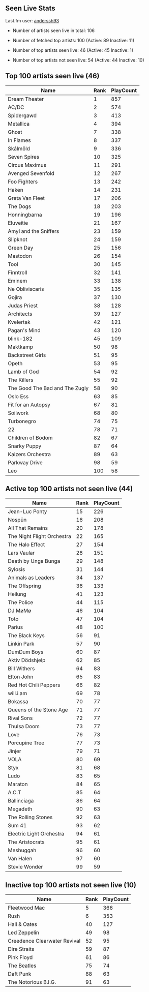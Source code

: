 ## Seen Live Stats

Last.fm user: [anderssh93](https://www.last.fm/user/anderssh93)

- Number of artists seen live in total: 106

- Number of fetched top artists: 100 (Active: 89 Inactive: 11)

- Number of top artists seen live: 46 (Active: 45 Inactive: 1)

- Number of top artists not seen live: 54 (Active: 44 Inactive: 10)

## Top 100 artists seen live (46)

Name                           | Rank | PlayCount
------------------------------ | ---- | ---------
Dream Theater                  | 1    | 857      
AC/DC                          | 2    | 574      
Spidergawd                     | 3    | 413      
Metallica                      | 4    | 394      
Ghost                          | 7    | 338      
In Flames                      | 8    | 337      
Skálmöld                       | 9    | 336      
Seven Spires                   | 10   | 325      
Circus Maximus                 | 11   | 291      
Avenged Sevenfold              | 12   | 267      
Foo Fighters                   | 13   | 242      
Haken                          | 14   | 231      
Greta Van Fleet                | 17   | 206      
The Dogs                       | 18   | 203      
Honningbarna                   | 19   | 196      
Eluveitie                      | 21   | 167      
Amyl and the Sniffers          | 23   | 159      
Slipknot                       | 24   | 159      
Green Day                      | 25   | 156      
Mastodon                       | 26   | 154      
Tool                           | 30   | 145      
Finntroll                      | 32   | 141      
Eminem                         | 33   | 138      
Ne Obliviscaris                | 35   | 135      
Gojira                         | 37   | 130      
Judas Priest                   | 38   | 128      
Architects                     | 39   | 127      
Kvelertak                      | 42   | 121      
Pagan's Mind                   | 43   | 120      
blink-182                      | 45   | 109      
Maktkamp                       | 50   | 98       
Backstreet Girls               | 51   | 95       
Opeth                          | 53   | 95       
Lamb of God                    | 54   | 92       
The Killers                    | 55   | 92       
The Good The Bad and The Zugly | 58   | 90       
Oslo Ess                       | 63   | 85       
Fit for an Autopsy             | 67   | 81       
Soilwork                       | 68   | 80       
Turbonegro                     | 74   | 75       
22                             | 78   | 71       
Children of Bodom              | 82   | 67       
Snarky Puppy                   | 87   | 64       
Kaizers Orchestra              | 89   | 63       
Parkway Drive                  | 98   | 59       
Leo                            | 100  | 58       

## Active top 100 artists not seen live (44)

Name                       | Rank | PlayCount
-------------------------- | ---- | ---------
Jean-Luc Ponty             | 15   | 226      
Nospūn                     | 16   | 208      
All That Remains           | 20   | 178      
The Night Flight Orchestra | 22   | 165      
The Halo Effect            | 27   | 154      
Lars Vaular                | 28   | 151      
Death by Unga Bunga        | 29   | 148      
Sylosis                    | 31   | 144      
Animals as Leaders         | 34   | 137      
The Offspring              | 36   | 133      
Heilung                    | 41   | 123      
The Police                 | 44   | 115      
DJ MøMø                    | 46   | 104      
Toto                       | 47   | 104      
Parius                     | 48   | 100      
The Black Keys             | 56   | 91       
Linkin Park                | 57   | 90       
DumDum Boys                | 60   | 87       
Aktiv Dödshjelp            | 62   | 85       
Bill Withers               | 64   | 83       
Elton John                 | 65   | 83       
Red Hot Chili Peppers      | 66   | 82       
will.i.am                  | 69   | 78       
Bokassa                    | 70   | 77       
Queens of the Stone Age    | 71   | 77       
Rival Sons                 | 72   | 77       
Thulsa Doom                | 73   | 77       
Love                       | 76   | 73       
Porcupine Tree             | 77   | 73       
Jinjer                     | 79   | 71       
VOLA                       | 80   | 69       
Styx                       | 81   | 68       
Ludo                       | 83   | 65       
Maraton                    | 84   | 65       
A.C.T                      | 85   | 64       
Ballinciaga                | 86   | 64       
Megadeth                   | 90   | 63       
The Rolling Stones         | 92   | 63       
Sum 41                     | 93   | 62       
Electric Light Orchestra   | 94   | 61       
The Aristocrats            | 95   | 61       
Meshuggah                  | 96   | 60       
Van Halen                  | 97   | 60       
Stevie Wonder              | 99   | 59       

## Inactive top 100 artists not seen live (10)

Name                         | Rank | PlayCount
---------------------------- | ---- | ---------
Fleetwood Mac                | 5    | 366      
Rush                         | 6    | 353      
Hall & Oates                 | 40   | 127      
Led Zeppelin                 | 49   | 98       
Creedence Clearwater Revival | 52   | 95       
Dire Straits                 | 59   | 87       
Pink Floyd                   | 61   | 86       
The Beatles                  | 75   | 74       
Daft Punk                    | 88   | 63       
The Notorious B.I.G.         | 91   | 63       
